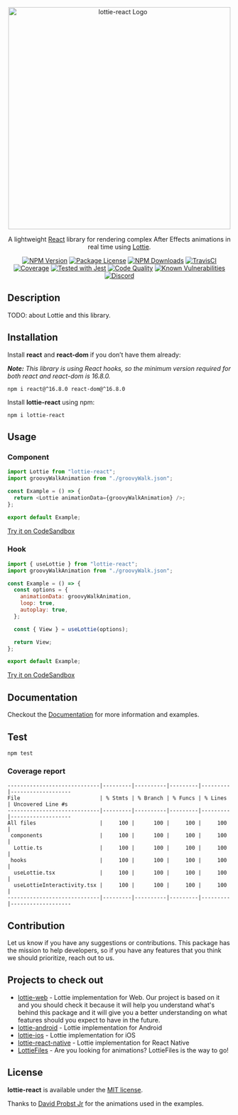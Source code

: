 <p align="center">
  <a href="https://www.npmjs.com/lottie-react" target="blank"><img src="https://svgshare.com/i/RtR.svg" width="500" alt="lottie-react Logo" /></a>
</p>

<p align="center">A lightweight <a href="https://reactjs.org" target="_blank">React</a> library for rendering complex After Effects animations in real time using <a href="https://airbnb.design/lottie" target="_blank">Lottie</a>.</p>

<p align="center">
    <a href="https://www.npmjs.com/lottie-react" target="_blank"><img src="https://img.shields.io/npm/v/lottie-react.svg" alt="NPM Version" /></a>
    <a href="https://www.npmjs.com/lottie-react" target="_blank"><img src="https://img.shields.io/npm/l/lottie-react.svg" alt="Package License" /></a>
    <a href="https://www.npmjs.com/lottie-react" target="_blank"><img src="https://img.shields.io/npm/dm/lottie-react.svg" alt="NPM Downloads" /></a>
    <a href="https://travis-ci.org/Gamote/lottie-react" target="_blank"><img src="https://travis-ci.org/Gamote/lottie-react.svg?branch=master" alt="TravisCI" /></a>
    <a href="https://coveralls.io/github/Gamote/lottie-react?branch=master" target="_blank"><img src="https://coveralls.io/repos/github/Gamote/lottie-react/badge.svg?branch=master" alt="Coverage" /></a>
    <a href="https://github.com/facebook/jest" target="_blank"><img src="https://img.shields.io/badge/tested_with-jest-99424f.svg" alt="Tested with Jest" /></a>
    <a href="https://www.codacy.com/manual/Gamote/lottie-react" target="_blank"><img src="https://app.codacy.com/project/badge/Grade/13a28cb016c941daa9084654bc2bac75" alt="Code Quality" /></a>
    <a href="https://snyk.io/test/github/Gamote/lottie-react?targetFile=package.json" target="_blank"><img src="https://snyk.io/test/github/Gamote/lottie-react/badge.svg?targetFile=package.json" alt="Known Vulnerabilities" /></a>
    <a href="https://discord.gg/G7Qnnhy" target="_blank"><img src="https://img.shields.io/badge/discord-online-brightgreen.svg" alt="Discord"/></a>
</p>

## Description

TODO: about Lottie and this library.

## Installation

Install **react** and **react-dom** if you don’t have them already:

_**Note:** This library is using React hooks, so the minimum version required for both react and react-dom is 16.8.0._

```text
npm i react@^16.8.0 react-dom@^16.8.0
```

Install **lottie-react** using npm:

```text
npm i lottie-react
```

## Usage

### Component

```js
import Lottie from "lottie-react";
import groovyWalkAnimation from "./groovyWalk.json";

const Example = () => {
  return <Lottie animationData={groovyWalkAnimation} />;
};

export default Example;
```

[Try it on CodeSandbox](https://codesandbox.io/s/lottie-react-component-2k13t)

### Hook

```js
import { useLottie } from "lottie-react";
import groovyWalkAnimation from "./groovyWalk.json";

const Example = () => {
  const options = {
    animationData: groovyWalkAnimation,
    loop: true,
    autoplay: true,
  };

  const { View } = useLottie(options);

  return View;
};

export default Example;
```

[Try it on CodeSandbox](https://codesandbox.io/s/lottie-react-hook-13nio)

## Documentation

Checkout the [Documentation](https://gamote.github.io/lottie-react) for more information and examples.

## Test
```text
npm test
```

### Coverage report
```text
-----------------------------|---------|----------|---------|---------|-------------------
File                         | % Stmts | % Branch | % Funcs | % Lines | Uncovered Line #s 
-----------------------------|---------|----------|---------|---------|-------------------
All files                    |     100 |      100 |     100 |     100 |                   
 components                  |     100 |      100 |     100 |     100 |                   
  Lottie.ts                  |     100 |      100 |     100 |     100 |                   
 hooks                       |     100 |      100 |     100 |     100 |                   
  useLottie.tsx              |     100 |      100 |     100 |     100 |                   
  useLottieInteractivity.tsx |     100 |      100 |     100 |     100 |                   
-----------------------------|---------|----------|---------|---------|-------------------
```

## Contribution

Let us know if you have any suggestions or contributions. This package has the mission to help developers, so if you have any features that you think we should prioritize, reach out to us.

## Projects to check out

- [lottie-web](https://github.com/airbnb/lottie-web) - Lottie implementation for Web. Our project is based on it and you should check it because it will help you understand what's behind this package and it will give you a better understanding on what features should you expect to have in the future.
- [lottie-android](https://github.com/airbnb/lottie-android) - Lottie implementation for Android
- [lottie-ios](https://github.com/airbnb/lottie-ios) - Lottie implementation for iOS
- [lottie-react-native](https://github.com/react-native-community/lottie-react-native) - Lottie implementation for React Native
- [LottieFiles](https://lottiefiles.com/) - Are you looking for animations? LottieFiles is the way to go!

## License

**lottie-react** is available under the [MIT license](https://github.com/Gamote/lottie-react/blob/master/LICENSE.md).

Thanks to [David Probst Jr](https://lottiefiles.com/davidprobstjr) for the animations used in the examples.
